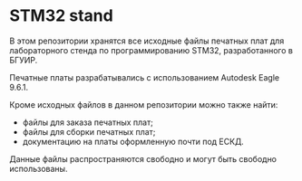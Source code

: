 # STM32 stand

В этом репозитории хранятся все исходные файлы печатных плат для лабораторного стенда по программированию STM32, разработанного в БГУИР.

Печатные платы разрабатывались с использованием Autodesk Eagle 9.6.1.

Кроме исходных файлов в данном репозитории можно также найти:
* файлы для заказа печатных плат;
* файлы для сборки печатных плат;
* документацию на платы оформленную почти под ЕСКД.

Данные файлы распространяются свободно и могут быть свободно использованы.
